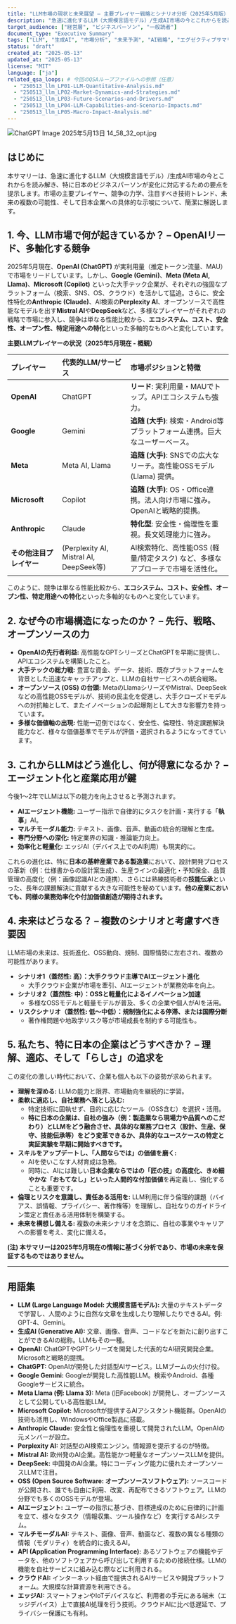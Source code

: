 ```yaml
---
title: "LLM市場の現状と未来展望 – 主要プレイヤー戦略とシナリオ分析（2025年5月版）"
description: "急速に進化するLLM（大規模言語モデル）/生成AI市場の今とこれからを読み解き、ビジネスパーソンが変化に対応するための要点を提示します。市場の主要プレイヤー、競争の力学、注目すべき技術トレンド、そして未来の複数の可能性について、簡潔に解説します。"
target_audience: ["経営層", "ビジネスパーソン", "一般読者"]
document_type: "Executive Summary"
tags: ["LLM", "生成AI", "市場分析", "未来予測", "AI戦略", "エグゼクティブサマリー"]
status: "draft"
created_at: "2025-05-13"
updated_at: "2025-05-13"
license: "MIT"
language: ["ja"]
related_qsa_loops: # 今回のQSAループファイルへの参照（任意）
  - "250513_llm_LP01-LLM-Quantitative-Analysis.md"
  - "250513_llm_LP02-Market-Dynamics-and-Strategies.md"
  - "250513_llm_LP03-Future-Scenarios-and-Drivers.md"
  - "250513_llm_LP04-LLM-Capabilities-and-Scenario-Impacts.md"
  - "250513_llm_LP05-Macro-Impact-Analysis.md"
---
```


![ChatGPT Image 2025年5月13日 14_58_32_opt.jpg](https://cdn-ak.f.st-hatena.com/images/fotolife/m/masatora_bd5/20250513/20250513145851.jpg)

## はじめに

本サマリーは、急速に進化するLLM（大規模言語モデル）/生成AI市場の今とこれからを読み解き、特に日本のビジネスパーソンが変化に対応するための要点を提示します。市場の主要プレイヤー、競争の力学、注目すべき技術トレンド、未来の複数の可能性、そして日本企業への具体的な示唆について、簡潔に解説します。

## 1. 今、LLM市場で何が起きているか？ – OpenAIリード、多軸化する競争

2025年5月現在、**OpenAI (ChatGPT)** が実利用量（推定トークン流量、MAU）で市場をリードしています。しかし、**Google (Gemini)**、**Meta (Meta AI, Llama)**、**Microsoft (Copilot)** といった大手テック企業が、それぞれの強固なプラットフォーム（検索、SNS、OS、クラウド）を活かして猛追。さらに、安全性特化の**Anthropic (Claude)**、AI検索の**Perplexity AI**、オープンソースで高性能なモデルを出す**Mistral AI**や**DeepSeek**など、多様なプレイヤーがそれぞれの戦略で市場に参入し、競争は単なる性能比較から、**エコシステム、コスト、安全性、オープン性、特定用途への特化**といった多軸的なものへと変化しています。

**主要LLMプレイヤーの状況（2025年5月現在 - 概観）**

| プレイヤー           | 代表的LLM/サービス | 市場ポジションと特徴                                                                 |
| :------------------- | :--------------- | :----------------------------------------------------------------------------------- |
| **OpenAI**           | ChatGPT          | **リード**: 実利用量・MAUでトップ。APIエコシステムも強力。                                   |
| **Google**           | Gemini           | **追随 (大手)**: 検索・Android等プラットフォーム連携。巨大なユーザーベース。                       |
| **Meta**             | Meta AI, Llama   | **追随 (大手)**: SNSでの広大なリーチ。高性能OSSモデル (Llama) 提供。                        |
| **Microsoft**        | Copilot          | **追随 (大手)**: OS・Office連携。法人向け市場に強み。OpenAIと戦略的提携。                    |
| **Anthropic**        | Claude           | **特化型**: 安全性・倫理性を重視。長文処理能力に強み。                                         |
| **その他注目プレイヤー** | (Perplexity AI, Mistral AI, DeepSeek等) | AI検索特化、高性能OSS (軽量/特定タスク) など、多様なアプローチで市場を活性化。 |

このように、競争は単なる性能比較から、**エコシステム、コスト、安全性、オープン性、特定用途への特化**といった多軸的なものへと変化しています。

## 2. なぜ今の市場構造になったのか？ – 先行、戦略、オープンソースの力

- **OpenAIの先行者利益:** 高性能なGPTシリーズとChatGPTを早期に提供し、APIエコシステムを構築したこと。
- **大手テックの総力戦:** 豊富な資金、データ、技術、既存プラットフォームを背景とした迅速なキャッチアップと、LLMの自社サービスへの統合戦略。
- **オープンソース (OSS) の台頭:** MetaのLlamaシリーズやMistral、DeepSeekなどの高性能OSSモデルが、技術の民主化を促進し、大手クローズドモデルへの対抗軸として、またイノベーションの起爆剤として大きな影響力を持っています。
- **多様な価値軸の出現:** 性能一辺倒ではなく、安全性、倫理性、特定課題解決能力など、様々な価値基準でモデルが評価・選択されるようになってきています。

## 3. これからLLMはどう進化し、何が得意になるか？ – エージェント化と産業応用が鍵

今後1～2年でLLMは以下の能力を向上させると予測されます。
- **AIエージェント機能:** ユーザー指示で自律的にタスクを計画・実行する「**執事**」AI。
- **マルチモーダル能力:** テキスト、画像、音声、動画の統合的理解と生成。
- **専門分野への深化:** 特定業界の知識・推論能力向上。
- **効率化と軽量化:** エッジAI（デバイス上でのAI利用）も現実的に。

これらの進化は、特に**日本の基幹産業である製造業**において、設計開発プロセスの革新（例：仕様書からの設計案生成）、生産ラインの最適化・予知保全、品質管理の高度化（例：画像認識AIとの連携）、さらには熟練技術者の**技能伝承**といった、長年の課題解決に貢献する大きな可能性を秘めています。**他の産業においても、同様の業務効率化や付加価値創造が期待されます。**

## 4. 未来はどうなる？ – 複数のシナリオと考慮すべき要因

LLM市場の未来は、技術進化、OSS動向、規制、国際情勢に左右され、複数の可能性があります。
- **シナリオ1（蓋然性: 高）：大手クラウド主導でAIエージェント進化**
  - 大手クラウド企業が市場を牽引、AIエージェントが業務効率を向上。
- **シナリオ2（蓋然性: 中）：OSSと軽量化によるイノベーション加速**
  - 多様なOSSモデルと軽量モデルが普及、多くの企業や個人がAIを活用。
- **リスクシナリオ（蓋然性: 低～中低）：規制強化による停滞、または国際分断**
  - 著作権問題や地政学リスク等が市場成長を制約する可能性も。

## 5. 私たち、特に日本の企業はどうすべきか？ – 理解、適応、そして「らしさ」の追求を

この変化の激しい時代において、企業も個人も以下の姿勢が求められます。
- **理解を深める:** LLMの能力と限界、市場動向を継続的に学習。
- **柔軟に適応し、自社業務へ落とし込む:**
  - 特定技術に固執せず、目的に応じたツール（OSS含む）を選択・活用。
  - **特に日本の企業は、自社の強み（例：製造業なら現場力や品質へのこだわり）とLLMをどう融合させ、具体的な業務プロセス（設計、生産、保守、技能伝承等）をどう変革できるか、具体的なユースケースの特定と実証実験を早期に開始すべきです。**
- **スキルをアップデートし、「人間ならでは」の価値を磨く:**
  - AIを使いこなす人材育成は急務。
  - 同時に、AIには難しい**日本企業ならではの「匠の技」の高度化、きめ細やかな「おもてなし」といった人間的な付加価値**を再定義し、強化することも重要です。
- **倫理とリスクを意識し、責任ある活用を:**
  LLM利用に伴う倫理的課題（バイアス、誤情報、プライバシー、著作権等）を理解し、自社なりのガイドライン策定と責任ある活用体制を構築する。
- **未来を構想し備える:** 複数の未来シナリオを念頭に、自社の事業やキャリアへの影響を考え、変化に備える。

**(注) 本サマリーは2025年5月現在の情報に基づく分析であり、市場の未来を保証するものではありません。**

---

## 用語集

- **LLM (Large Language Model: 大規模言語モデル):** 大量のテキストデータで学習し、人間のように自然な文章を生成したり理解したりできるAI。例: GPT-4、Gemini。
- **生成AI (Generative AI):** 文章、画像、音声、コードなどを新たに創り出すことができるAIの総称。LLMもその一種。
- **OpenAI:** ChatGPTやGPTシリーズを開発した代表的なAI研究開発企業。Microsoftと戦略的提携。
- **ChatGPT:** OpenAIが開発した対話型AIサービス。LLMブームの火付け役。
- **Google Gemini:** Googleが開発した高性能LLM。検索やAndroid、各種Googleサービスに統合。
- **Meta Llama (例: Llama 3):** Meta (旧Facebook) が開発し、オープンソースとして公開している高性能LLM。
- **Microsoft Copilot:** Microsoftが提供するAIアシスタント機能群。OpenAIの技術も活用し、WindowsやOffice製品に搭載。
- **Anthropic Claude:** 安全性と倫理性を重視して開発されたLLM。OpenAIの元メンバーが設立。
- **Perplexity AI:** 対話型のAI検索エンジン。情報源を提示するのが特徴。
- **Mistral AI:** 欧州発のAI企業。高性能かつ軽量なオープンソースLLMを提供。
- **DeepSeek:** 中国発のAI企業。特にコーディング能力に優れたオープンソースLLMで注目。
- **OSS (Open Source Software: オープンソースソフトウェア):** ソースコードが公開され、誰でも自由に利用、改変、再配布できるソフトウェア。LLMの分野でも多くのOSSモデルが登場。
- **AIエージェント:** ユーザーの指示に基づき、目標達成のために自律的に計画を立て、様々なタスク（情報収集、ツール操作など）を実行するAIシステム。
- **マルチモーダルAI:** テキスト、画像、音声、動画など、複数の異なる種類の情報（モダリティ）を統合的に扱えるAI。
- **API (Application Programming Interface):** あるソフトウェアの機能やデータを、他のソフトウェアから呼び出して利用するための接続仕様。LLMの機能を自社サービスに組み込む際などに利用される。
- **クラウドAI:** インターネット経由で提供されるAIサービスや開発プラットフォーム。大規模な計算資源を利用できる。
- **エッジAI:** スマートフォンやIoTデバイスなど、利用者の手元にある端末（エッジデバイス）上で直接AI処理を行う技術。クラウドAIに比べ低遅延で、プライバシー保護にも有利。
